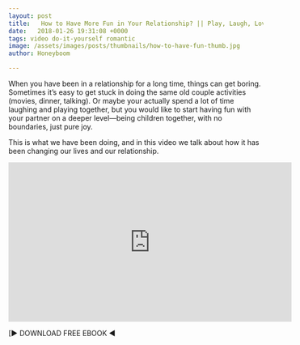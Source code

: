 ```yaml
---
layout: post
title:   How to Have More Fun in Your Relationship? || Play, Laugh, Love
date:   2018-01-26 19:31:08 +0000
tags: video do-it-yourself romantic
image: /assets/images/posts/thumbnails/how-to-have-fun-thumb.jpg
author: Honeyboom

---
```

When you have been in a relationship for a long time, things can get boring. Sometimes it’s easy to get stuck in doing the same old couple activities (movies, dinner, talking). Or maybe your actually spend a lot of time laughing and playing together, but you would like to start having fun with your partner on a deeper level—being children together, with no boundaries, just pure joy.

This is what we have been doing, and in this video we talk about how it has been changing our lives and our relationship.

<div class="video-container"><iframe width="560" height="315" src="https://www.youtube.com/embed/rtTR5DKsFsQ" frameborder="0" allow="autoplay; encrypted-media" allowfullscreen></iframe></div>

[► DOWNLOAD FREE EBOOK ◄[](https://tinyletter.com/honeyboom)
